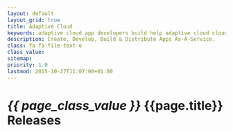 ```yaml
---
layout: default
layout_grid: true
title: Adaptive Cloud
keywords: adaptive cloud app developers build help adaptive cloud cloud adaptive
description: Create, Develop, Build & Distribute Apps As-A-Service. 
class: fa fa-file-text-o
class_value:
sitemap:
priority: 1.0
lastmod: 2015-10-27T11:07:00+01:00
---
```


<h1><i class="{{ page.class }}" style="width: 55px;">{{ page_class_value }}</i> {{page.title}} Releases</h1>